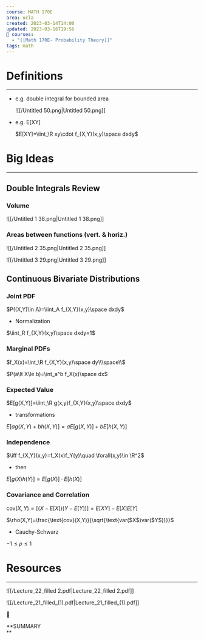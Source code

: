 ```yaml
---
course: MATH 170E
area: ucla
created: 2023-03-14T14:00
updated: 2023-03-16T19:56
📕 courses:
  - "[[Math 170E- Probability Theory]]"
tags: math
---
```

# Definitions

---

- e.g. double integral for bounded area
    
    ![[/Untitled 50.png|Untitled 50.png]]
    
- e.g. E[XY]
    
    $E[XY]=\iint_\R xy\cdot f_{X,Y}(x,y)\space dxdy$
    

# Big Ideas

---

## Double Integrals Review

### Volume

![[/Untitled 1 38.png|Untitled 1 38.png]]

### Areas between functions (vert. & horiz.)

![[/Untitled 2 35.png|Untitled 2 35.png]]

![[/Untitled 3 29.png|Untitled 3 29.png]]

## Continuous Bivariate Distributions

### Joint PDF

$P((X,Y)\in A)=\iint_A f_{X,Y}(x,y)\space dxdy$

- Normalization

$\iint_R f_{X,Y}(x,y)\space dxdy=1$

### Marginal PDFs

$f_X(x)=\int_\R f_{X,Y}(x,y)\space dy\\\space\\$

$P(a\lt X\le b)=\int_a^b f_X(x)\space dx$

  

### Expected Value

$E[g(X,Y)]=\iint_\R g(x,y)f_{X,Y}(x,y)\space dxdy$

- transformations

$E[ag(X,Y)+bh(X,Y)]=aE[g(X,Y)]+bE[h(X,Y)]$

### Independence

$\iff f_{X,Y}(x,y)=f_X(x)f_Y(y)\quad \forall(x,y)\in \R^2$

- then

$E[g(X)h(Y)]=E[g(X)]\cdot E[h(X)]$

### Covariance and Correlation

$\text{cov}(X,Y)=\bigg[(X-E[X])(Y-E[Y])\bigg]=E[XY]-E[X]E[Y]$

$\rho(X,Y)=\frac{\text{cov}(X,Y)}{\sqrt{\text{var($X$)var($Y$)}}}$

- Cauchy-Schwarz

$-1\le\rho\le 1$

# Resources

---

![[/Lecture_22_filled 2.pdf|Lecture_22_filled 2.pdf]]

![[/Lecture_21_filled_(1).pdf|Lecture_21_filled_(1).pdf]]

📌

**SUMMARY  
**
